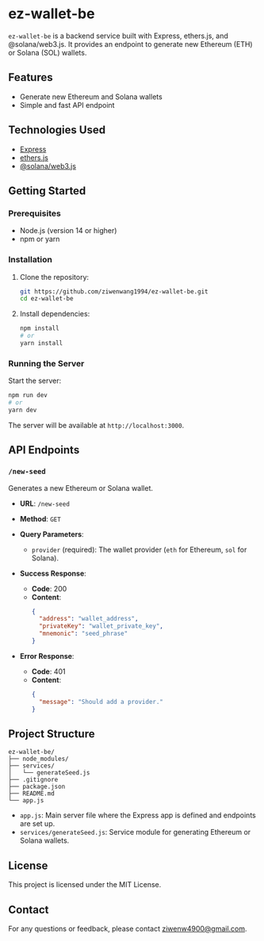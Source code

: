 # ez-wallet-be

`ez-wallet-be` is a backend service built with Express, ethers.js, and @solana/web3.js. It provides an endpoint to generate new Ethereum (ETH) or Solana (SOL) wallets.

## Features

- Generate new Ethereum and Solana wallets
- Simple and fast API endpoint

## Technologies Used

- [Express](https://expressjs.com/)
- [ethers.js](https://docs.ethers.io/v5/)
- [@solana/web3.js](https://solana-labs.github.io/solana-web3.js/)

## Getting Started

### Prerequisites

- Node.js (version 14 or higher)
- npm or yarn

### Installation

1. Clone the repository:

   ```bash
   git https://github.com/ziwenwang1994/ez-wallet-be.git
   cd ez-wallet-be
   ```

2. Install dependencies:

   ```bash
   npm install
   # or
   yarn install
   ```

### Running the Server

Start the server:

```bash
npm run dev
# or
yarn dev
```

The server will be available at `http://localhost:3000`.

## API Endpoints

### `/new-seed`

Generates a new Ethereum or Solana wallet.

- **URL**: `/new-seed`
- **Method**: `GET`
- **Query Parameters**:
  - `provider` (required): The wallet provider (`eth` for Ethereum, `sol` for Solana).

- **Success Response**:
  - **Code**: 200
  - **Content**:
    ```json
    {
      "address": "wallet_address",
      "privateKey": "wallet_private_key",
      "mnemonic": "seed_phrase"
    }
    ```

- **Error Response**:
  - **Code**: 401
  - **Content**:
    ```json
    {
      "message": "Should add a provider."
    }
    ```

## Project Structure

```plaintext
ez-wallet-be/
├── node_modules/
├── services/
│   └── generateSeed.js
├── .gitignore
├── package.json
├── README.md
└── app.js
```

- `app.js`: Main server file where the Express app is defined and endpoints are set up.
- `services/generateSeed.js`: Service module for generating Ethereum or Solana wallets.

## License

This project is licensed under the MIT License.

## Contact

For any questions or feedback, please contact [ziwenw4900@gmail.com](mailto:ziwenw4900@gmail.com).
